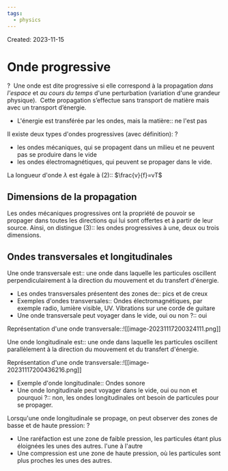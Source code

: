 ```yaml
---
tags:
  - physics
---
```

Created: 2023-11-15

# Onde progressive
?
 Une onde est dite progressive si elle correspond à la propagation _dans l'espace_ et _au cours du temps_ d'une perturbation (variation d'une grandeur physique). 
 Cette propagation s’effectue sans transport de matière mais avec un transport d’énergie.

- L'énergie est transférée par les ondes, mais la matière:: ne l'est pas

Il existe deux types d'ondes progressives (avec définition):
?
- les ondes mécaniques, qui se propagent dans un milieu et ne peuvent pas se produire dans le vide
- les ondes électromagnétiques, qui peuvent se propager dans le vide.

La longueur d'onde $\lambda$ est égale à (2):: $\frac{v}{f}=vT$

## Dimensions de la propagation
Les ondes mécaniques progressives ont la propriété de pouvoir se propager dans toutes les directions qui lui sont offertes et à partir de leur source. Ainsi, on distingue (3):: les ondes progressives à une, deux ou trois dimensions.

## Ondes transversales et longitudinales
Une onde transversale est:: une onde dans laquelle les particules oscillent perpendiculairement à la direction du mouvement et du transfert d'énergie.
- Les ondes transversales présentent des zones de:: pics et de creux
- Exemples d'ondes transversales:: Ondes électromagnétiques, par exemple radio, lumière visible, UV. Vibrations sur une corde de guitare
- Une onde transversale peut voyager dans le vide, oui ou non ?:: oui

Représentation d'une onde transversale::![[image-20231117200324111.png]]


Une onde longitudinale est:: une onde dans laquelle les particules oscillent parallèlement à la direction du mouvement et du transfert d'énergie.

Représentation d'une onde transversale::![[image-20231117200436216.png]]

- Exemple d'onde longitudinale:: Ondes sonore
- Une onde longitudinale peut voyager dans le vide, oui ou non et pourquoi ?:: non, les ondes longitudinales ont besoin de particules pour se propager.

Lorsqu'une onde longitudinale se propage, on peut observer des zones de basse et de haute pression:
?
- Une raréfaction est une zone de faible pression, les particules étant plus éloignées les unes des autres. l'une à l'autre
- Une compression est une zone de haute pression, où les particules sont plus proches les unes des autres.

